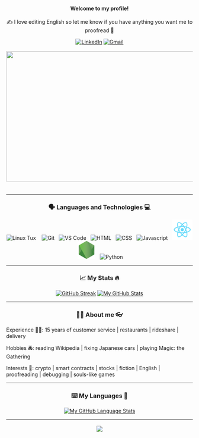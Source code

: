 <div align="center"> 
        <h4> Welcome to my profile! </h4>
        <p> ✍️ I love editing English so let me know if you have anything you want me to proofread 👀 </p>
</div>
<div align="center"> 
        <a href="https://www.linkedin.com/in/shawaz-imam-b73a4221a/" target="_blank"><img alt="LinkedIn"
                src="https://img.shields.io/badge/linkedin-%230077B5.svg?&style=for-the-badge&logo=linkedin&logoColor=white" /></a>
        <a href="mailto:shawazisonfire@gmail.com" target="_blank"><img alt="Gmail"
                src="https://img.shields.io/badge/-Gmail-D14836?style=for-the-badge&logo=Gmail&logoColor=white" /></a>
</div>
<br>
<div align="center">
  <img src="https://media0.giphy.com/media/nTDvwuYslVMEmilQOB/giphy.gif" width="600" height="350"/>
</div>
<br>
<hr>
<div align="center">
  <h3> 🗣️ Languages and Technologies 💻 </h3>
        <p>
            <img src="https://upload.wikimedia.org/wikipedia/commons/thumb/3/35/Tux.svg/800px-Tux.svg.png" width="40" alt="Linux Tux" /> &nbsp;&nbsp;
            <img src="https://upload.wikimedia.org/wikipedia/commons/3/3f/Git_icon.svg" alt="Git" width="48" />&nbsp;&nbsp;
            <img src="https://upload.wikimedia.org/wikipedia/commons/9/9a/Visual_Studio_Code_1.35_icon.svg" alt="VS Code" width="50" />&nbsp;&nbsp;
            <img src="https://upload.wikimedia.org/wikipedia/commons/6/61/HTML5_logo_and_wordmark.svg" alt="HTML"
                width="48" />&nbsp;&nbsp;
            <img src="https://upload.wikimedia.org/wikipedia/commons/d/d5/CSS3_logo_and_wordmark.svg" alt="CSS"
                width="35" />&nbsp;&nbsp;
            <img src="https://upload.wikimedia.org/wikipedia/commons/9/99/Unofficial_JavaScript_logo_2.svg" width="48"
                alt="Javascript" />&nbsp;&nbsp;
            <img src="https://raw.githubusercontent.com/github/explore/80688e429a7d4ef2fca1e82350fe8e3517d3494d/topics/react/react.png"
                alt="React.js" width="55" />&nbsp;&nbsp;
            <img src="https://raw.githubusercontent.com/github/explore/80688e429a7d4ef2fca1e82350fe8e3517d3494d/topics/nodejs/nodejs.png"
                alt="Node.js" width="48" />&nbsp;&nbsp;
            <img src="https://upload.wikimedia.org/wikipedia/commons/c/c3/Python-logo-notext.svg" alt="Python"
                width="48" />&nbsp;&nbsp;
        </p>
  
---

### 📈 My Stats 🔥
 [![GitHub Streak](http://github-readme-streak-stats.herokuapp.com?user=shawazi&theme=dark)](https://git.io/streak-stats) 
 [![My GitHub Stats](https://github-readme-stats.vercel.app/api/?username=shawazi&count_private=true&theme=tokyonight&showicons=true)]()
 <br>
 <hr>
  
<h3> 👨‍💼 About me 👓 </h3>
  
<div align="left">
        
Experience 👷‍♂️: 15 years of customer service | restaurants | rideshare | delivery
  
Hobbies 🚔: reading Wikipedia | fixing Japanese cars | playing Magic: the Gathering
        
Interests 📖: crypto | smart contracts | stocks | fiction | English | proofreading | debugging | souls-like games

</div>
        
---
        
### ⌨️ My Languages 📢
 [![My GitHub Language Stats](https://github-readme-stats.vercel.app/api/top-langs/?username=shawazi&langs_count=5&theme=tokyonight)]()

---
        
<div align="center">
  <img src="https://komarev.com/ghpvc/?username=shawazi&&style=flat-square" align="center" />
</div>  

